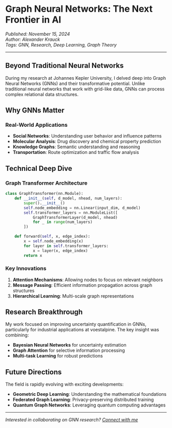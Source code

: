 # Graph Neural Networks: The Next Frontier in AI

*Published: November 15, 2024*  
*Author: Alexander Krauck*  
*Tags: GNN, Research, Deep Learning, Graph Theory*

---

## Beyond Traditional Neural Networks

During my research at Johannes Kepler University, I delved deep into Graph Neural Networks (GNNs) and their transformative potential. Unlike traditional neural networks that work with grid-like data, GNNs can process complex relational data structures.

## Why GNNs Matter

### Real-World Applications
- **Social Networks**: Understanding user behavior and influence patterns
- **Molecular Analysis**: Drug discovery and chemical property prediction
- **Knowledge Graphs**: Semantic understanding and reasoning
- **Transportation**: Route optimization and traffic flow analysis

## Technical Deep Dive

### Graph Transformer Architecture
```python
class GraphTransformer(nn.Module):
    def __init__(self, d_model, nhead, num_layers):
        super().__init__()
        self.node_embedding = nn.Linear(input_dim, d_model)
        self.transformer_layers = nn.ModuleList([
            GraphTransformerLayer(d_model, nhead) 
            for _ in range(num_layers)
        ])
        
    def forward(self, x, edge_index):
        x = self.node_embedding(x)
        for layer in self.transformer_layers:
            x = layer(x, edge_index)
        return x
```

### Key Innovations
1. **Attention Mechanisms**: Allowing nodes to focus on relevant neighbors
2. **Message Passing**: Efficient information propagation across graph structures
3. **Hierarchical Learning**: Multi-scale graph representations

## Research Breakthrough

My work focused on improving uncertainty quantification in GNNs, particularly for industrial applications at voestalpine. The key insight was combining:
- **Bayesian Neural Networks** for uncertainty estimation
- **Graph Attention** for selective information processing
- **Multi-task Learning** for robust predictions

## Future Directions

The field is rapidly evolving with exciting developments:
- **Geometric Deep Learning**: Understanding the mathematical foundations
- **Federated Graph Learning**: Privacy-preserving distributed training
- **Quantum Graph Networks**: Leveraging quantum computing advantages

---

*Interested in collaborating on GNN research? [Connect with me](https://linkedin.com/in/alexander-krauck-979264173)* 